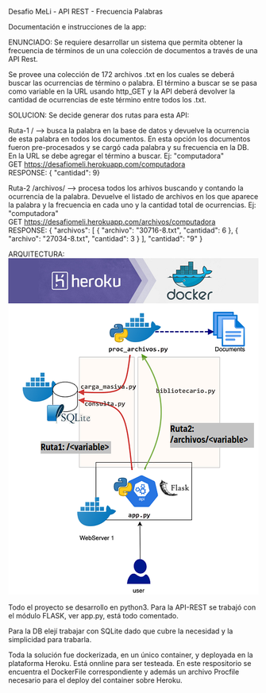 Desafio MeLi - API REST - Frecuencia Palabras

Documentación e instrucciones de la app:

ENUNCIADO:
Se requiere desarrollar un sistema que permita obtener la frecuencia de términos de un una colección de documentos a través de una API Rest.

Se provee una colección de 172 archivos .txt en los cuales se deberá buscar las ocurrencias de término o palabra. El término a buscar se se pasa como variable en la URL usando http_GET y la API deberá devolver la cantidad de ocurrencias de 
este término entre todos los .txt.

SOLUCION:
Se decide generar dos rutas para esta API:

Ruta-1 /<variable> --> busca la palabra en la base de datos y devuelve la ocurrencia de esta palabra en todos los documentos. En esta opción los documentos fueron pre-procesados y se cargó cada palabra y su frecuencia en la DB. En la URL se debe agregar el término a buscar. Ej: "computadora"
<br>    GET https://desafiomeli.herokuapp.com/computadora
<br>    RESPONSE: {  "cantidad": 9}

Ruta-2 /archivos/<variable> --> procesa todos los arhivos buscando y contando la ocurrencia de la palabra. Devuelve el listado de archivos en los que aparece la palabra y la frecuencia en cada uno y la cantidad total de ocurrencias. Ej: "computadora"
<br>  GET https://desafiomeli.herokuapp.com/archivos/computadora
<br>  RESPONSE: {
              "archivos": [
                {
                  "archivo": "30716-8.txt", 
                  "cantidad": 6
                }, 
                {
                  "archivo": "27034-8.txt", 
                  "cantidad": 3
                }
              ], 
              "cantidad": "9"
            }


ARQUITECTURA:
<br><img src="esquema_v2.png">

Todo el proyecto se desarrollo en python3.
Para la API-REST se trabajó con el módulo FLASK, ver app.py, está todo comentado. 

Para la DB elejí trabajar con SQLite dado que cubre la necesidad y la simplicidad para trabarla. 

Toda la solución fue dockerizada, en un único container, y deployada en la plataforma Heroku. Está onnline para ser testeada. En este respositorio se encuentra el DockerFile correspondiente y además un archivo Procfile necesario para el deploy del container sobre Heroku.




